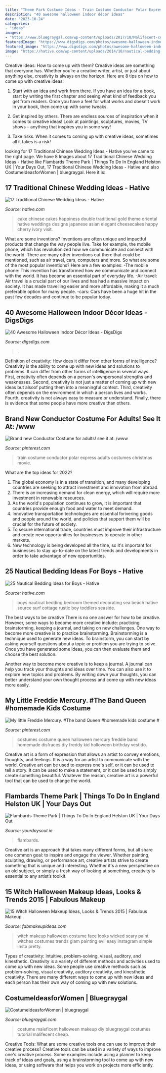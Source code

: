 ```yaml
---
title: "Theme Park Costume Ideas - Train Costume Conductor Polar Express Adults Costumes Christmas Movie"
description: "40 awesome halloween indoor décor ideas"
date: "2023-10-24"
categories:
- "ideas"
images:
- "https://www.bluegraygal.com/wp-content/uploads/2017/10/Malifecent-costume.jpg"
featuredImage: "https://www.digsdigs.com/photos/awesome-halloween-indoor-decor-ideas-28.jpg"
featured_image: "https://www.digsdigs.com/photos/awesome-halloween-indoor-decor-ideas-28.jpg"
image: "https://hative.com/wp-content/uploads/2014/10/nautical-bedding-ideas/11-nautical-bedding-ideas-for-boys.jpg"
---
```



Creative ideas: How to come up with them?
Creative ideas are something that everyone has. Whether you’re a creative writer, artist, or just about anything else, creativity is always on the horizon. Here are 8 tips on how to come up with creative ideas:
1. Start with an idea and work from there. If you have an idea for a book, start by writing the first chapter and seeing what kind of feedback you get from readers. Once you have a feel for what works and doesn’t work in your book, then come up with some tweaks.

2. Get inspired by others. There are endless sources of inspiration when it comes to creative ideas! Look at paintings, sculptures, movies, TV shows – anything that inspires you in some way!

3. Take risks. When it comes to coming up with creative ideas, sometimes all it takes is a risk!

	

		
looking for 17 Traditional Chinese Wedding Ideas - Hative you've came to the right page. We have 8 Images about 17 Traditional Chinese Wedding Ideas - Hative like Flambards Theme Park | Things To Do In England Helston UK | Your Days Out, 17 Traditional Chinese Wedding Ideas - Hative and also CostumeIdeasforWomen | bluegraygal. Here it is:
		
    
## 17 Traditional Chinese Wedding Ideas - Hative

<img loading=lazy src="https://hative.com/wp-content/uploads/2014/05/chinese-wedding/11-red-double-happiness-wedding-cake.jpg" onerror="this.onerror=null;this.src='https://tse4.mm.bing.net/th?id=OIP.tCc_HG0N60esVRiEXwUJjwHaLE&amp;pid=15.1';" alt="17 Traditional Chinese Wedding Ideas - Hative">

_Source: hative.com_

>cake chinese cakes happiness double traditional gold theme oriental hative weddings designs japanese asian elegant cheesecakes happy cherry ivory visit. 

	

What are some inventions?
Inventions are often unique and impactful products that change the way people live. Take for example, the mobile phone, which has revolutionized how we communicate and connect with the world. There are many other inventions out there that could be mentioned, such as air travel, cars, computers and more. So what are some of the most popular inventions? Here are a few examples: 
-The mobile phone: This invention has transformed how we communicate and connect with the world. It has become an essential part of everyday life. 
-Air travel: Air travel is a crucial part of our lives and has had a massive impact on society. It has made travelling easier and more affordable, making it a much preferable option for many people. 
-cars: Cars have been a huge hit in the past few decades and continue to be popular today.

    
## 40 Awesome Halloween Indoor Décor Ideas - DigsDigs

<img loading=lazy src="https://www.digsdigs.com/photos/awesome-halloween-indoor-decor-ideas-28.jpg" onerror="this.onerror=null;this.src='https://tse2.mm.bing.net/th?id=OIP.9Z6YOqOPbqVN7SNjHdl2cQHaLI&amp;pid=15.1';" alt="40 Awesome Halloween Indoor Décor Ideas - DigsDigs">

_Source: digsdigs.com_

>. 

	

Definition of creativity: How does it differ from other forms of intelligence?
Creativity is the ability to come up with new ideas and solutions to problems. It can differ from other forms of intelligence in several ways. First, creativity often depends on a person's ownpersonal strengths and weaknesses. Second, creativity is not just a matter of coming up with new ideas but alsoof putting them into a meaningful context. Third, creativity often depends on the environment in which a person lives and works. Fourth, creativity is not always easy to measure or understand. Finally, there is evidence that some people have more creative than others.

    
## Brand New Conductor Costume For Adults! See It At: /www

<img loading=lazy src="https://i.pinimg.com/736x/56/42/95/56429501c8524c6a089bdb7950c47333--train-costume-costumes-for-adults.jpg" onerror="this.onerror=null;this.src='https://tse3.mm.bing.net/th?id=OIP.dtGNzyTdGD3BVq3dORrFUgHaNK&amp;pid=15.1';" alt="Brand new Conductor Costume for adults! see it at: /www">

_Source: pinterest.com_

>train costume conductor polar express adults costumes christmas movie. 

	

What are the top ideas for 2022?
1. The global economy is in a state of transition, and many developing countries are seeking to attract investment and innovation from abroad.
2. There is an increasing demand for clean energy, which will require more investment in renewable resources.
3. As the world's population continues to grow, it is important that countries provide enough food and water to meet demand.
4. Innovative transportation technologies are essential forivering goods and people around the world, and policies that support them will be crucial for the future of society.
5. To secure international trade, countries must improve their infrastructure and create new opportunities for businesses to operate in other markets.
6. New technology is being developed all the time, so it's important for businesses to stay up-to-date on the latest trends and developments in order to take advantage of new opportunities.

    
## 25 Nautical Bedding Ideas For Boys - Hative

<img loading=lazy src="https://hative.com/wp-content/uploads/2014/10/nautical-bedding-ideas/11-nautical-bedding-ideas-for-boys.jpg" onerror="this.onerror=null;this.src='https://tse2.mm.bing.net/th?id=OIP.ayFmTou8Oi48Mi3qIfw1sQHaJ3&amp;pid=15.1';" alt="25 Nautical Bedding Ideas for Boys - Hative">

_Source: hative.com_

>boys nautical bedding bedroom themed decorating sea beach hative source surf cottage rustic boy toddlers seaside. 

	

The best ways to be creative
There is no one answer for how to be creative. However, some ways to become more creative include: practicing brainstorming, keeping a journal, and taking on new challenges.
One way to become more creative is to practice brainstorming. Brainstorming is a technique used to generate new ideas. To brainstorm, you can start by asking yourself questions about a topic or problem you are trying to solve. Once you have generated some ideas, you can then evaluate them and choose the best solution.

Another way to become more creative is to keep a journal. A journal can help you track your thoughts and ideas over time. You can also use it to explore new topics and problems. By writing down your thoughts, you can better understand your own thought process and come up with new ideas more easily.

    
## My Little Freddie Mercury. #The Band Queen #homemade Kids Costume #

<img loading=lazy src="https://i.pinimg.com/736x/fe/9d/f0/fe9df0306e5dd61b3a692edcfca5130c--homemade-kids-costumes-kid-costumes.jpg" onerror="this.onerror=null;this.src='https://tse4.mm.bing.net/th?id=OIP.jTvLsgkx8NoOJd480WVsIQHaJ3&amp;pid=15.1';" alt="My little Freddie Mercury. #The band Queen #homemade kids costume #">

_Source: pinterest.com_

>costumes costume queen halloween mercury freddie band homemade disfraces diy freddy kid holloween birthday vestido. 

	

Creative art is a form of expression that allows an artist to convey emotions, thoughts, and feelings. It is a way for an artist to communicate with the world. Creative art can be used to express one's self, or it can be used to tell a story. It can be used to make a statement, or it can be used to simply create something beautiful. Whatever the reason, creative art is a powerful tool that can be used to change the world.

    
## Flambards Theme Park | Things To Do In England Helston UK | Your Days Out

<img loading=lazy src="https://www.yourdaysout.ie/uploads/articleimages/1731_eJssdikrpj5PphMhTGXLgLma.png" onerror="this.onerror=null;this.src='https://tse2.mm.bing.net/th?id=OIP.9FRutRdFr5Xg8wQij2G8egHaGL&amp;pid=15.1';" alt="Flambards Theme Park | Things To Do In England Helston UK | Your Days Out">

_Source: yourdaysout.ie_

>flambards. 

	

Creative art is an approach that takes many different forms, but all share one common goal: to inspire and engage the viewer. Whether painting, sculpting, drawing, or performance art, creative artists strive to create something that is unique and interesting. Whether it's a new perspective on an old subject, or simply a fresh way of looking at something, creativity is essential to any artist’s toolkit.

    
## 15 Witch Halloween Makeup Ideas, Looks &amp; Trends 2015 | Fabulous Makeup

<img loading=lazy src="http://fabmakeupideas.com/wp-content/uploads/2015/10/15-Witch-Halloween-Makeup-Ideas-Looks-Trends-2015-4.jpg" onerror="this.onerror=null;this.src='https://tse2.mm.bing.net/th?id=OIP.-91_BsxqCh9mrP7ByeqPjQHaHa&amp;pid=15.1';" alt="15 Witch Halloween Makeup Ideas, Looks &amp; Trends 2015 | Fabulous Makeup">

_Source: fabmakeupideas.com_

>witch makeup halloween costume face looks wicked scary paint witches costumes trends glam painting evil easy instagram simple insta pretty. 

	

Types of creativity: Intuitive, problem-solving, visual, auditory, and kinesthetic.
Creativity is a variety of different methods and activities used to come up with new ideas. Some people use creative methods such as problem-solving, visual creativity, auditory creativity, and kinesthetic creativity. There are many different ways to come up with new ideas and each person has their own way of coming up with new solutions.

    
## CostumeIdeasforWomen | Bluegraygal

<img loading=lazy src="https://www.bluegraygal.com/wp-content/uploads/2017/10/Malifecent-costume.jpg" onerror="this.onerror=null;this.src='https://tse4.mm.bing.net/th?id=OIP.OW1Z-AiW6pJQXDVa7DPFDQHaMH&amp;pid=15.1';" alt="CostumeIdeasforWomen | bluegraygal">

_Source: bluegraygal.com_

>costume maleficent halloween makeup diy bluegraygal costumes tutorial malifecent cheap. 

	

Creative Tools: What are some creative tools one can use to improve their creative process?
Creative tools can be used in a variety of ways to improve one's creative process. Some examples include using a planner to keep track of ideas and goals, using a brainstorming tool to come up with new ideas, or using software that helps you work on projects more efficiently.

